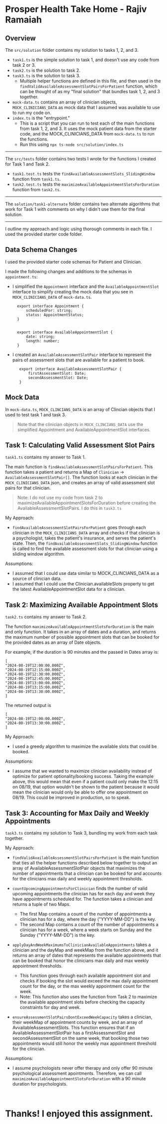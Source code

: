 # Prosper Health Take Home - Rajiv Ramaiah

## Overview

The `src/solution` folder contains my solution to tasks 1, 2, and 3.

- `task1.ts` is the simple solution to task 1, and doesn't use any code from task 2 or 3.
- `task2.ts` is the solution to task 2.
- `task3.ts` is the solution to task 3.
  - Multiple helper functions are defined in this file, and then used in the `findValidAvailableAssessmentSlotPairsForPatient` function, which can be thought of as my "final solution" that bundles task 1, 2, and 3 together.
- `mock-data.ts` contains an array of clinician objects, `MOCK_CLINICIANS_DATA` as mock data that I assumed was available to use to run my code on.
- `index.ts` is the "entrypoint."
  - This is a script that you can run to test each of the main functions from task 1, 2, and 3. It uses the mock patient data from the starter code, and the MOCK_CLINICIANS_DATA from `mock-data.ts` to run the functions.
  - Run this using `npx ts-node src/solution/index.ts`

---

The `src/tests` folder contains two tests I wrote for the functions I created for Task 1 and Task 2.

- `task1.test.ts` tests the `findAvailableAssessmentSlots_SlidingWindow` function from `task1.ts`.
- `task2.test.ts` tests the `maximizeAvailableAppointmentSlotsForDuration` function from `task2.ts`.

---

The `solution/task1-alternate` folder contains two alternate algorithms that work for Task 1 with comments on why I didn't use them for the final solution.

---

I outline my approach and logic using thorough comments in each file. I used the provided starter code folder.

## Data Schema Changes

I used the provided starter code schemas for Patient and Clinician. <br>

I made the following changes and additions to the schemas in `appointment.ts`:
<br>

- I simplified the `Appointment` interface and the `AvailableAppointmentSlot` interface to simplify creating the mock data that you see in `MOCK_CLINICIANS_DATA` of `mock-data.ts`.

        export interface Appointment {
            scheduledFor: string;
            status: AppointmentStatus;
        }


        export interface AvailableAppointmentSlot {
            date: string;
            length: number;
        }

- I created an `AvailableAssessmentSlotPair` interface to represent
  the pairs of assessment slots that are available for a patient to book.

         export interface AvailableAssessmentSlotPair {
             firstAssessmentSlot: Date;
             secondAssessmentSlot: Date;
         }

## Mock Data

In `mock-data.ts`, `MOCK_CLINCIANS_DATA` is an array of Clincian objects that I used to test task 1 and task 3.

> Note that the clinician objects in `MOCK_CLINCIANS_DATA` use the simplified Appointment and AvailableAppointmentSlot interfaces.

## Task 1: Calculating Valid Assessment Slot Pairs

`task1.ts` contains my answer to Task 1.

The main function is `findAvailableAssessmentSlotPairsForPatient`. This function takes a patient and returns a Map of `Clinician` -> `AvailableAssessmentSlotPair[]`. The function looks at each clinician in the `MOCK_CLINICIANS_DATA` json, and creates an array of valid assessment slot pairs for that clinician.

> Note: I do not use my code from task 2 to maximizeAvailableAppointmentSlotsForDuration before creating the AvailableAssessmentSlotPairs. I do this in `task3.ts`

My Approach:

- `findAvailableAssessmentSlotPairsForPatient` goes through each clinician in the `MOCK_CLINICIANS_DATA` array and checks if that clinician is a psychologist, takes the patient's insurance, and serves the patient's state.
  Then, the `findAvailableAssessmentSlots_SlidingWindow` function is called to find the available assessment slots for that clinician using a sliding window algorithm.

Assumptions:

- I assumed that I could use data similar to MOCK_CLINCIANS_DATA as a source of clinician data.
- I assumed that I could use the Clinician.availableSlots property to get the latest AvailableAppointmentSlot data for a clinician.

## Task 2: Maximizing Available Appointment Slots

`task2.ts` contains my answer to Task 2.

The function `maximizeAvailableAppointmentSlotsForDuration` is the main and only function. It takes in an array of dates and a duration, and returns the maximum number of possible appointment slots that can be booked for the provided dates as an array of Date objects.

For example, if the duration is 90 minutes and the passed in Dates array is:

    [
    "2024-08-19T12:00:00.000Z",
    "2024-08-19T12:15:00.000Z",
    "2024-08-19T12:30:00.000Z",
    "2024-08-19T12:45:00.000Z",
    "2024-08-19T13:00:00.000Z",
    "2024-08-19T13:15:00.000Z",
    "2024-08-19T13:30:00.000Z",
    ]

The returned output is

    [
    "2024-08-19T12:00:00.000Z",
    "2024-08-19T13:30:00.000Z",
    ]

My Approach:

- I used a greedy algorithm to maximize the available slots that could be booked.

Assumptions:

- I assume that we wanted to maximize clinician availability instead of optimize for patient optionality/booking success. Taking the example above, this would mean that even if a patient could only make the 12:15 on 08/19, that option wouldn't be shown to the patient because it would mean the clinician would only be able to offer one appointment on 08/19. This could be improved in production, so to speak.

## Task 3: Accounting for Max Daily and Weekly Appointments

`task3.ts` contains my solution to Task 3, bundling my work from each task together.

My Approach:

- `findValidAvailableAssessmentSlotPairsForPatient` is the main function that ties all the helper functions described below together to output an array of AvailableAssessmentSlotPair objects that maximizes the number of appointments that a clinician can be booked for and accounts for the clinicians max daily and weekly appointment thresholds.

- `countUpcomingAppointmentsForClinician` finds the number of valid upcoming appointments the clinician has for each day and week they have appointments scheduled for. The function takes a clinician and returns a tuple of two Maps.

  - The first Map contains a count of the number of appointments a clinician has for a day, where the day ("YYYY-MM-DD") is the key.
  - The second Map contains a count of the number of appointments a clinician has for a week, where a week starts on Sunday and the Sunday ("YYYY-MM-DD") is the key.

- `applyDayAndWeekMaximumsToClinicianAvailableAppointments` takes a clinician and the dayMap and weekMap from the function above, and it returns an array of dates that represents the available appointments that can be booked that honor the clinicians max daily and max weekly appointment thresholds.

  - This function goes through each available appointment slot and checks if booking the slot would exceed the max daily appointment count for the day, or the max weekly appointment count for the week.
  - Note: This function also uses the function from Task 2 to maximize the available appointment slots before checking the capacity constraints for day and week.

- `ensureAssessmentSlotPairsDontExceedWeekCapacity` takes a clinician, their weekMap of appointment counts by week, and an array of AvvailableAssessmentSlots. This function ensures that if an AvailableAssessmentSlotPair has a firstAssessmentSlot and secondAssessmentSlot on the same week, that booking those two appointments would still honor the weekly max appointment threshold for the clinician.

Assumptions:

- I assume psychologists never offer therapy and only offer 90 minute psychological assessment apointments. Therefore, we can call `maximizeAvailableAppointmentSlotsForDuration` with a 90 minute duration for psychologists.

<br>

# Thanks! I enjoyed this assignment.
